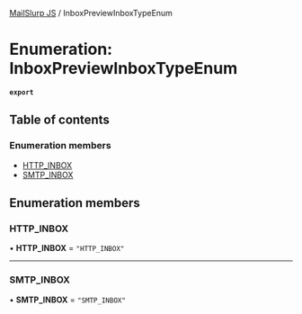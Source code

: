 [MailSlurp JS](../README.md) / InboxPreviewInboxTypeEnum

# Enumeration: InboxPreviewInboxTypeEnum

**`export`**

## Table of contents

### Enumeration members

- [HTTP\_INBOX](InboxPreviewInboxTypeEnum.md#http_inbox)
- [SMTP\_INBOX](InboxPreviewInboxTypeEnum.md#smtp_inbox)

## Enumeration members

### HTTP\_INBOX

• **HTTP\_INBOX** = `"HTTP_INBOX"`

___

### SMTP\_INBOX

• **SMTP\_INBOX** = `"SMTP_INBOX"`
